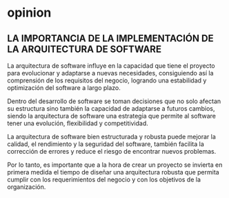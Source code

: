 # opinion

## LA IMPORTANCIA DE LA IMPLEMENTACIÓN DE LA ARQUITECTURA DE SOFTWARE

La arquitectura de software influye en la capacidad que tiene el proyecto para evolucionar y 
adaptarse a nuevas necesidades, consiguiendo así la comprensión de los requisitos del negocio, 
logrando una estabilidad y optimización del software a largo plazo. 

Dentro del desarrollo de software se toman decisiones que no solo afectan su estructura sino 
también la capacidad de adaptarse a futuros cambios, siendo la arquitectura de software una 
estrategia que permite al software tener una evolución, flexibilidad y competitividad. 

La arquitectura de software bien estructurada y robusta puede mejorar la calidad, el rendimiento
 y la seguridad del software, también facilita la corrección de errores y reduce el riesgo de
 encontrar nuevos problemas. 

Por lo tanto, es importante que a la hora de crear un proyecto se invierta en primera medida el 
tiempo de diseñar una arquitectura robusta que permita cumplir con los requerimientos 
del negocio y con los objetivos de la organización. 
